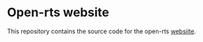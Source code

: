 # Open-rts website
This repository contains the source code for the open-rts [websiite](https://www.open-rts-.com/).